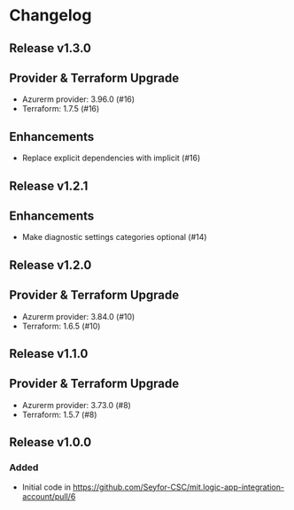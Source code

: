 # Changelog

## Release v1.3.0

## Provider & Terraform Upgrade

- Azurerm provider: 3.96.0 (#16)
- Terraform: 1.7.5 (#16)

## Enhancements

- Replace explicit dependencies with implicit (#16)
   
## Release v1.2.1

## Enhancements

- Make diagnostic settings categories optional (#14)


   
## Release v1.2.0

## Provider & Terraform Upgrade
- Azurerm provider: 3.84.0 (#10)
- Terraform: 1.6.5 (#10)
   
## Release v1.1.0

## Provider & Terraform Upgrade
- Azurerm provider: 3.73.0 (#8)
- Terraform: 1.5.7 (#8)
   
## Release v1.0.0

### Added
* Initial code in https://github.com/Seyfor-CSC/mit.logic-app-integration-account/pull/6
   